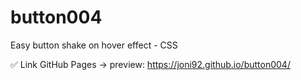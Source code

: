 # button004
Easy button shake on hover effect - CSS

✅ Link GitHub Pages -> preview: https://joni92.github.io/button004/
